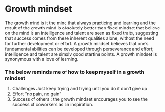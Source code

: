 # Growth mindset



The growth mind is it the mind that always practicing and learning and the result of the growth mind is absolutely better than fixed mindset that believe on the mind is an intelligence and talent are seen as fixed traits, suggesting that success comes from these inherent qualities alone, without the need for further development or effort.
A growth mindset believes that one’s fundamental abilities can be developed through perseverance and effort; intelligence and talent are simply good starting points. A growth mindset is synonymous with a love of learning.

### The below reminds me of how to keep myself in a growth mindset
1.  Challenges Just keep trying and trying until you do it don’t give up 
2.  Effort “no pain, no gain”
3.  Success of others : the growth mindset encourages you to see the success of coworkers as an inspiration.
